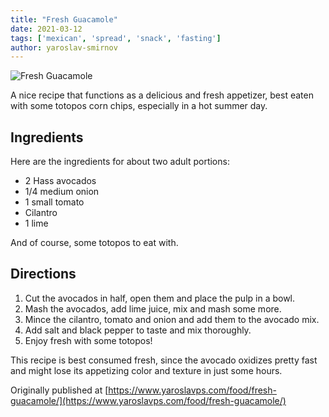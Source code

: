 ```yaml
---
title: "Fresh Guacamole"
date: 2021-03-12
tags: ['mexican', 'spread', 'snack', 'fasting']
author: yaroslav-smirnov
---
```


![Fresh Guacamole](/pix/guacamole.avif)

A nice recipe that functions as a delicious and fresh appetizer, best eaten with
some totopos corn chips, especially in a hot summer day.

## Ingredients

Here are the ingredients for about two adult portions:

* 2 Hass avocados
* 1/4 medium onion
* 1 small tomato
* Cilantro
* 1 lime

And of course, some totopos to eat with.

## Directions

1. Cut the avocados in half, open them and place the pulp in a bowl.
2. Mash the avocados, add lime juice, mix and mash some more.
3. Mince the cilantro, tomato and onion and add them to the avocado mix.
4. Add salt and black pepper to taste and mix thoroughly.
5. Enjoy fresh with some totopos!

This recipe is best consumed fresh, since the avocado oxidizes pretty fast and
might lose its appetizing color and texture in just some hours.

Originally published at [https://www.yaroslavps.com/food/fresh-guacamole/](https://www.yaroslavps.com/food/fresh-guacamole/)
